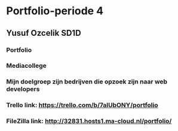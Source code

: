 # Portfolio-periode 4

## Yusuf Ozcelik SD1D

### Portfolio

### Mediacollege

### Mijn doelgroep zijn bedrijven die opzoek zijn naar web developers


### Trello link: https://trello.com/b/7alUbONY/portfolio

### FileZilla link: http://32831.hosts1.ma-cloud.nl/portfolio/
